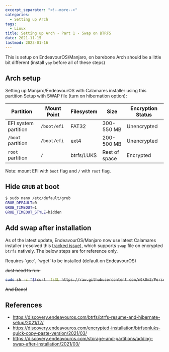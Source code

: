 ```yaml
---
excerpt_separator: "<!--more-->"
categories:
  - Setting up Arch
tags:
  - Linux
title: Setting up Arch - Part 1 - Swap on BTRFS
date: 2021-11-15
lastmod: 2023-01-16
---
```


This is setup on EndeavourOS/Manjaro, on barebone Arch should be a little bit different (install `yay` before all of these steps)

## Arch setup

Setting up Manjaro/EndeavourOS with Calamares installer using this partition Setup with SWAP file (turn on hibernation option):

| Partition            | Mount Point | Filesystem | Size          | Encryption Status |
| -------------------- | ----------- | ---------- | ------------- | ----------------- |
| EFI system partition | `/boot/efi` | FAT32      | 300-550 MB    | Unencrypted       |
| `/boot` partition    | `/boot/efi` | ext4       | 200-500 MB    | Unencrypted       |
| `root` partition     | `/`         | btrfs/LUKS | Rest of space | Encrypted         |

Note: mount EFI with `boot` flag and `/` with `root` flag.

## Hide `GRUB` at boot

```sh
$ sudo nano /etc/default/grub
GRUB_DEFAULT=0
GRUB_TIMEOUT=1
GRUB_TIMEOUT_STYLE=hidden
```

## Add swap after installation

As of the latest update, EndeavourOS/Manjaro now use latest Calamares installer (resolved this [tracked issue](https://github.com/calamares/calamares/issues/1659)), which supports `swap` file on encrypted `btrfs` natively. The below steps are for reference only.

<s>
Requires `gcc`, `wget` to be installed (default on EndeavourOS)

Just need to run:

```sh
sudo sh -c "$(curl -fsSL https://raw.githubusercontent.com/n0k0m3/Personal-Setup/main/Setting_up_Arch/swap_setup.sh)"
```

And Done!
</s>

## References

- https://discovery.endeavouros.com/btrfs/btrfs-resume-and-hibernate-setup/2021/12/
- https://discovery.endeavouros.com/encrypted-installation/btrfsonluks-quick-copy-paste-version/2021/03/
- https://discovery.endeavouros.com/storage-and-partitions/adding-swap-after-installation/2021/03/
